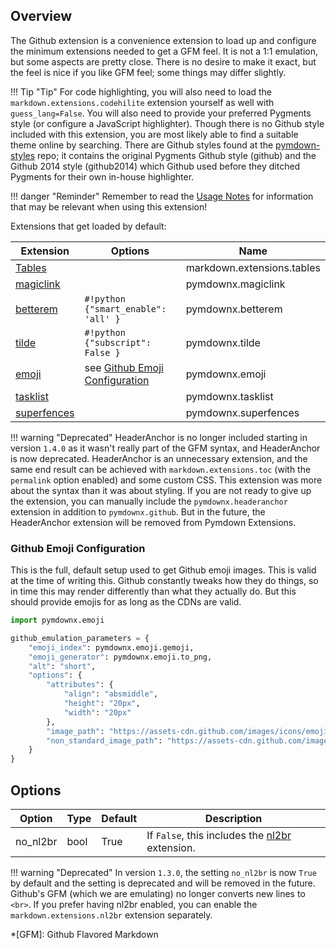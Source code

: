 ## Overview
The Github extension is a convenience extension to load up and configure the minimum extensions needed to get a GFM feel.  It is not a 1:1 emulation, but some aspects are pretty close.  There is no desire to make it exact, but the feel is nice if you like GFM feel; some things may differ slightly.

!!! Tip "Tip"
    For code highlighting, you will also need to load the `markdown.extensions.codehilite` extension yourself as well with `guess_lang=False`. You will also need to provide your preferred Pygments style (or configure a JavaScript highlighter).  Though there is no Github style included with this extension, you are most likely able to find a suitable theme online by searching. There are Github styles found at the [pymdown-styles](https://github.com/facelessuser/pymdown-styles/tree/master/pymdown_styles) repo; it contains the original Pygments Github style (github) and the Github 2014 style (github2014) which Github used before they ditched Pygments for their own in-house highlighter.

!!! danger "Reminder"
    Remember to read the [Usage Notes](../usage_notes.md) for information that may be relevant when using this extension!

Extensions that get loaded by default:

| Extension | Options | Name   |
|-----------|---------|--------|
| [Tables](https://pythonhosted.org/Markdown/extensions/tables.html) | | markdown.extensions.tables |
| [magiclink](./magiclink.md)      | | pymdownx.magiclink |
| [betterem](./betterem.md)        | `#!python {"smart_enable": 'all' }` | pymdownx.betterem |
| [tilde](./tilde.md)              | `#!python {"subscript": False }` | pymdownx.tilde |
| [emoji](./emoji.md)  | see [Github Emoji Configuration](#github-emoji-configuration) | pymdownx.emoji |
| [tasklist](./tasklist.md) | | pymdownx.tasklist |
| [superfences](./superfences.md) | | pymdownx.superfences |

!!! warning "Deprecated"
    HeaderAnchor is no longer included starting in version `1.4.0` as it wasn't really part of the GFM syntax, and HeaderAnchor is now deprecated.  HeaderAnchor is an unnecessary extension, and the same end result can be achieved with `markdown.extensions.toc` (with the `permalink` option enabled) and some custom CSS.  This extension was more about the syntax than it was about styling.  If you are not ready to give up the extension, you can manually include the `pymdownx.headeranchor` extension in addition to `pymdownx.github`. But in the future, the HeaderAnchor extension will be removed from Pymdown Extensions.

### Github Emoji Configuration
This is the full, default setup used to get Github emoji images.  This is valid at the time of writing this. Github constantly tweaks how they do things, so in time this may render differently than what they actually do. But this should provide emojis for as long as the CDNs are valid.

```python
import pymdownx.emoji

github_emulation_parameters = {
    "emoji_index": pymdownx.emoji.gemoji,
    "emoji_generator": pymdownx.emoji.to_png,
    "alt": "short",
    "options": {
        "attributes": {
            "align": "absmiddle",
            "height": "20px",
            "width": "20px"
        },
        "image_path": "https://assets-cdn.github.com/images/icons/emoji/unicode/",
        "non_standard_image_path": "https://assets-cdn.github.com/images/icons/emoji/"
    }
}
```

## Options
| Option    | Type | Default |Description |
|-----------|------|---------|------------|
| no_nl2br | bool | True | If `False`, this includes the [nl2br](https://pythonhosted.org/Markdown/extensions/nl2br.html) extension. |

!!! warning "Deprecated"
    In version `1.3.0`, the setting `no_nl2br` is now `True` by default and the setting is deprecated and will be removed in the future. Github's GFM (which we are emulating) no longer converts new lines to `<br>`.  If you prefer having nl2br enabled, you can enable the `markdown.extensions.nl2br` extension separately.

*[GFM]:  Github Flavored Markdown
